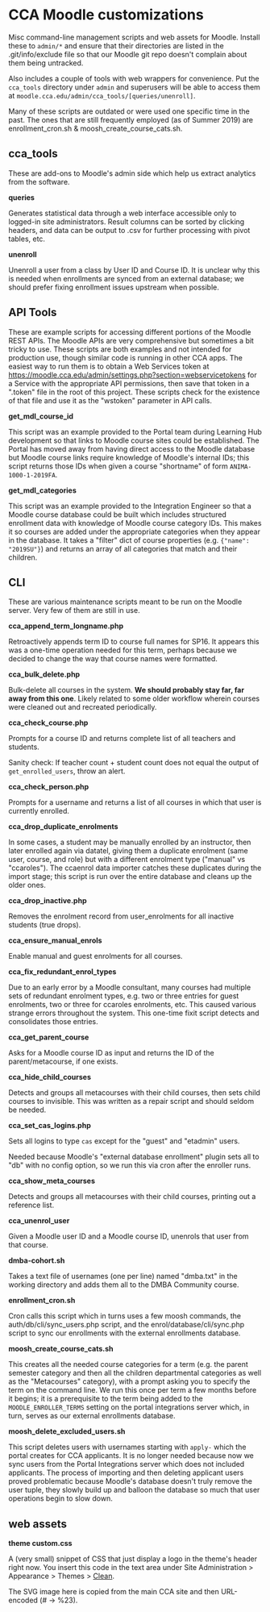 # CCA Moodle customizations

Misc command-line management scripts and web assets for Moodle. Install these to `admin/*` and ensure that their directories are listed in the .git/info/exclude file so that our Moodle git repo doesn't complain about them being untracked.

Also includes a couple of tools with web wrappers for convenience. Put the `cca_tools` directory under `admin` and superusers will be able to access them at `moodle.cca.edu/admin/cca_tools/[queries/unenroll]`.

Many of these scripts are outdated or were used one specific time in the past. The ones that are still frequently employed (as of Summer 2019) are enrollment_cron.sh & moosh_create_course_cats.sh.

## cca_tools

These are add-ons to Moodle's admin side which help us extract analytics from the software.

**queries**

Generates statistical data through a web interface accessible only to logged-in site administrators. Result columns can be sorted by clicking headers, and data can be output to .csv for further processing with pivot tables, etc.

**unenroll**

Unenroll a user from a class by User ID and Course ID. It is unclear why this is needed when enrollments are synced from an external database; we should prefer fixing enrollment issues upstream when possible.

## API Tools

These are example scripts for accessing different portions of the Moodle REST APIs. The Moodle APIs are very comprehensive but sometimes a bit tricky to use. These scripts are both examples and not intended for production use, though similar code is running in other CCA apps. The easiest way to run them is to obtain a Web Services token at https://moodle.cca.edu/admin/settings.php?section=webservicetokens for a Service with the appropriate API permissions, then save that token in a ".token" file in the root of this project. These scripts check for the existence of that file and use it as the "wstoken" parameter in API calls.

**get_mdl_course_id**

This script was an example provided to the Portal team during Learning Hub development so that links to Moodle course sites could be established. The Portal has moved away from having direct access to the Moodle database but Moodle course links require knowledge of Moodle's internal IDs; this script returns those IDs when given a course "shortname" of form `ANIMA-1000-1-2019FA`.

**get_mdl_categories**

This script was an example provided to the Integration Engineer so that a Moodle course database could be built which includes structured enrollment data with knowledge of Moodle course category IDs. This makes it so courses are added under the appropriate categories when they appear in the database. It takes a "filter" dict of course properties (e.g. `{"name": "2019SU"}`) and returns an array of all categories that match and their children.

## CLI

These are various maintenance scripts meant to be run on the Moodle server. Very few of them are still in use.

**cca_append_term_longname.php**

Retroactively appends term ID to course full names for SP16. It appears this was a one-time operation needed for this term, perhaps because we decided to change the way that course names were formatted.

**cca_bulk_delete.php**

Bulk-delete all courses in the system. **We should probably stay far, far away from this one**. Likely related to some older workflow wherein courses were cleaned out and recreated periodically.

**cca_check_course.php**

Prompts for a course ID and returns complete list of all teachers and students.

Sanity check: If teacher count + student count does not equal the output of `get_enrolled_users`, throw an alert.

**cca_check_person.php**

Prompts for a username and returns a list of all courses in which that user is currently enrolled.

**cca_drop_duplicate_enrolments**

In some cases, a student may be manually enrolled by an instructor, then later enrolled again via datatel, giving them a duplicate enrolment (same user, course, and role) but with a different enrolment type ("manual" vs "ccaroles"). The ccaenrol data importer catches these duplicates during the import stage; this script is run over the entire database and cleans up the older ones.

**cca_drop_inactive.php**

Removes the enrolment record from user_enrolments for all inactive students (true drops).

**cca_ensure_manual_enrols**

Enable manual and guest enrolments for all courses.

**cca_fix_redundant_enrol_types**

Due to an early error by a Moodle consultant, many courses had multiple sets of redundant enrolment types, e.g. two or three entries for guest enrolments, two or three for ccaroles enrolments, etc. This caused various strange errors throughout the system. This one-time fixit script detects and consolidates those entries.

**cca_get_parent_course**

Asks for a Moodle course ID as input and returns the ID of the parent/metacourse, if one exists.

**cca_hide_child_courses**

Detects and groups all metacourses with their child courses, then sets child courses to invisible. This was written as a repair script and should seldom be needed.

**cca_set_cas_logins.php**

Sets all logins to type `cas` except for the "guest" and "etadmin" users.

Needed because Moodle's "external database enrollment" plugin sets all to "db" with no config option, so we run this via cron after the enroller runs.

**cca_show_meta_courses**

Detects and groups all metacourses with their child courses, printing out a reference list.

**cca_unenrol_user**

Given a Moodle user ID and a Moodle course ID, unenrols that user from that course.

**dmba-cohort.sh**

Takes a text file of usernames (one per line) named "dmba.txt" in the working directory and adds them all to the DMBA Community course.

**enrollment_cron.sh**

Cron calls this script which in turns uses a few moosh commands, the auth/db/cli/sync_users.php script, and the enrol/database/cli/sync.php script to sync our enrollments with the external enrollments database.

**moosh_create_course_cats.sh**

This creates all the needed course categories for a term (e.g. the parent semester category and then all the children departmental categories as well as the "Metacourses" category), with a prompt asking you to specify the term on the command line. We run this once per term a few months before it begins; it is a prerequisite to the term being added to the `MOODLE_ENROLLER_TERMS` setting on the portal integrations server which, in turn, serves as our external enrollments database.

**moosh_delete_excluded_users.sh**

This script deletes users with usernames starting with `apply-` which the portal creates for CCA applicants. It is no longer needed because now we sync users from the Portal Integrations server which does not included applicants. The process of importing and then deleting applicant users proved problematic because Moodle's database doesn't truly remove the user tuple, they slowly build up and balloon the database so much that user operations begin to slow down.

## web assets

**theme custom.css**

A (very small) snippet of CSS that just display a logo in the theme's header right now. You insert this code in the text area under Site Administration > Appearance > Themes > [Clean](https://moodle.cca.edu/admin/settings.php?section=themesettingclean).

The SVG image here is copied from the main CCA site and then URL-encoded (# -> %23).
